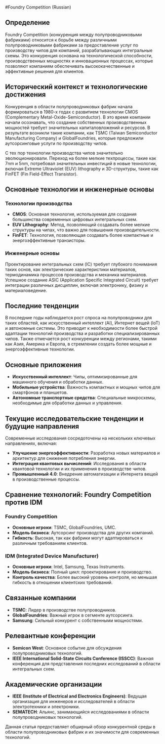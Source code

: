 #Foundry Competition (Russian)

## Определение

Foundry Competition (конкуренция между полупроводниковыми фабриками) относится к борьбе между различными полупроводниковыми фабриками за предоставление услуг по производству чипов для компаний, разрабатывающих интегральные схемы. Это конкуренция основана на технологической способности, производственных мощностях и инновационных процессах, которые позволяют компаниям обеспечивать высококачественные и эффективные решения для клиентов. 

## Исторический контекст и технологические достижения

Конкуренция в области полупроводниковых фабрик начала формироваться в 1980-х годах с развитием технологии CMOS (Complementary Metal-Oxide-Semiconductor). В это время компании начали осознавать, что создание собственных производственных мощностей требует значительных капиталовложений и ресурсов. В результате возникли такие компании, как TSMC (Taiwan Semiconductor Manufacturing Company) и GlobalFoundries, которые предложили аутсорсинговые услуги по производству чипов.

С тех пор технологии производства чипов значительно эволюционировали. Переход на более мелкие техпроцессы, такие как 7nm и 5nm, потребовал значительных инвестиций в новые технологии, включая Extreme Ultraviolet (EUV) lithography и 3D-структуры, такие как FinFET (Fin Field-Effect Transistor).

## Основные технологии и инженерные основы

### Технологии производства

- **CMOS**: Основная технология, используемая для создания большинства современных цифровых интегральных схем.
- **EUV Lithography**: Метод, позволяющий создавать более мелкие структуры на чипах, что важно для повышения производительности.
- **FinFET**: Технология, позволяющая создавать более компактные и энергоэффективные транзисторы.

### Инженерные основы

Проектирование интегральных схем (IC) требует глубокого понимания таких основ, как электрические характеристики материалов, термодинамика процессов производства и механика материалов. Успешное создание ASIC (Application Specific Integrated Circuit) требует интеграции различных дисциплин, включая электронику, физику и материаловедение.

## Последние тенденции

В последние годы наблюдается рост спроса на полупроводники для таких областей, как искусственный интеллект (AI), Интернет вещей (IoT) и автономные системы. Это приводит к необходимости более быстрой адаптации технологий производства и разработки специализированных чипов. Также отмечается рост конкуренции между регионами, такими как Азия, Америка и Европа, в стремлении создать более мощные и энергоэффективные технологии.

## Основные приложения

- **Искусственный интеллект**: Чипы, оптимизированные для машинного обучения и обработки данных.
- **Мобильные устройства**: Важность компактных и мощных чипов для смартфонов и планшетов.
- **Автономные транспортные средства**: Специальные микросхемы, необходимые для обработки данных и управления.

## Текущие исследовательские тенденции и будущие направления

Современные исследования сосредоточены на нескольких ключевых направлениях, включая:

- **Улучшение энергоэффективности**: Разработка новых материалов и архитектур для снижения потребления энергии.
- **Интеграция квантовых вычислений**: Исследования в области квантовой технологии и их применения в производстве чипов.
- **Промышленный 4.0**: Внедрение автоматизации и Интернета вещей в производственные процессы.

## Сравнение технологий: Foundry Competition против IDM

### Foundry Competition

- **Основные игроки**: TSMC, GlobalFoundries, UMC.
- **Модель бизнеса**: Аутсорсинг производства для других компаний.
- **Гибкость**: Высокая, так как фабрики могут адаптироваться к различным требованиям клиентов.

### IDM (Integrated Device Manufacturer)

- **Основные игроки**: Intel, Samsung, Texas Instruments.
- **Модель бизнеса**: Полный цикл: проектирование и производство.
- **Контроль качества**: Более высокий уровень контроля, но меньшая гибкость в отношении клиентских требований.

## Связанные компании

- **TSMC**: Лидер в производстве полупроводников.
- **GlobalFoundries**: Важный игрок в сегменте аутсорсинга.
- **Samsung**: Сильный конкурент с собственными мощностями.

## Релевантные конференции

- **Semicon West**: Основное событие для обсуждения полупроводниковых технологий.
- **IEEE International Solid-State Circuits Conference (ISSCC)**: Важная конференция для представления последних исследований в области интегральных схем.

## Академические организации

- **IEEE (Institute of Electrical and Electronics Engineers)**: Ведущая организация для инженеров и исследователей в области электротехники и электроники.
- **SEMATECH**: Альянс, занимающийся исследованиями в области полупроводниковых технологий.

Данная статья предоставляет обширный обзор конкурентной среды в области полупроводниковых фабрик и их значимости для современных технологий.